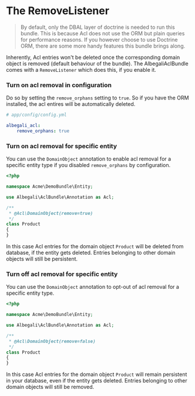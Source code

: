# The RemoveListener

> By default, only the DBAL layer of doctrine is needed to run this bundle. This is because Acl does not use the ORM but plain
queries for performance reasons. If you however choose to use Doctrine ORM, there are some more handy features this bundle
brings along.

Inherently, Acl entries won't be deleted once the corresponding domain object is removed (default behaviour of the bundle). The AlbegaliAclBundle comes with a `RemoveListener`
which does this, if you enable it.

### Turn on acl removal in configuration

Do so by setting the `remove_orphans` setting to `true`. So if you have the ORM installed, the acl entires will be automatically deleted.

```yaml
# app/config/config.yml

albegali_acl:
    remove_orphans: true
```

### Turn on acl removal for specific entity

You can use the `DomainObject` annotation to enable acl removal for a specific entity type if you disabled `remove_orphans` by configuration.

```php
<?php

namespace Acme\DemoBundle\Entity;

use Albegali\AclBundle\Annotation as Acl;

/**
 * @Acl\DomainObject(remove=true)
 */
class Product
{
}
```

In this case Acl entries for the domain object `Product` will be deleted from database, if the entity gets deleted. Entries belonging to other domain objects will still be persistent.

### Turn off acl removal for specific entity

You can use the `DomainObject` annotation to opt-out of acl removal for a specific entity type.

```php
<?php

namespace Acme\DemoBundle\Entity;

use Albegali\AclBundle\Annotation as Acl;

/**
 * @Acl\DomainObject(remove=false)
 */
class Product
{
}
```

In this case Acl entries for the domain object `Product` will remain persistent in your database, even if the entity gets
deleted. Entries belonging to other domain objects will still be removed.
